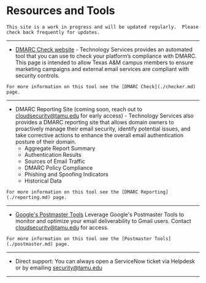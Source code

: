 # Resources and Tools

```admonish info
This site is a work in progress and will be updated regularly.  Please check back frequently for updates.
```
---
- [DMARC Check website](https://dmarc-check.itsec.tamu.edu) - Technology Services provides an automated tool that you can use to check your platform’s compliance with DMARC. This page is intended to allow Texas A&M campus members to ensure marketing campaigns and external email services are compliant with security controls.
```admonish note
For more information on this tool see the [DMARC Check](./checker.md) page.
```
---
- DMARC Reporting Site (coming soon, reach out to [cloudsecurity@tamu.edu](mailto:cloudsecurity@tamu.edu) for early access) - Technology Services also provides a DMARC reporting site that allows domain owners to proactively manage their email security, identify potential issues, and take corrective actions to enhance the overall email authentication posture of their domain.
  - Aggregate Report Summary
  - Authentication Results
  - Sources of Email Traffic
  - DMARC Policy Compliance
  - Phishing and Spoofing Indicators
  - Historical Data
```admonish note
For more information on this tool see the [DMARC Reporting](./reporting.md) page.
```
---
- [Google's Postmaster Tools](https://www.gmail.com/postmaster/) Leverage Google's Postmaster Tools to monitor and optimize your email deliverability to Gmail users.  Contact [cloudsecurity@tamu.edu](mailto:cloudsecurity@tamu.edu) for access.
```admonish note
For more information on this tool see the [Postmaster Tools](./postmaster.md) page.
```
---
- Direct support: You can always open a ServiceNow ticket via Helpdesk or by emailing [security@tamu.edu](mailto:security@tamu.edu)
---